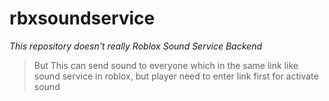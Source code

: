 ﻿# rbxsoundservice
_This repository doesn't really Roblox Sound Service Backend_
> But This can send sound to everyone which in the same link like sound service in roblox,
> but player need to enter link first for activate sound
